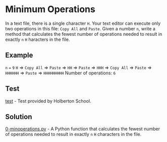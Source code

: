 # Minimum Operations
In a text file, there is a single character `H`. Your text editor can execute only two operations in this file: `Copy All` and `Paste`. Given a number `n`, write a method that calculates the fewest number of operations needed to result in exactly `n` `H` haracters in the file.

## Example
`n` `=` `9`
`H` => `Copy All` => `Paste` => `HH` => `Paste` => `HHH` => `Copy All` => `Paste` => `HHHHHH` => `Paste` => `HHHHHHHHH`
Number of operations: `6`

## Test
[test](https://github.com/iChigozirim/alx-interview/tree/main/0x02-minimum_operations/test) - Test provided by Holberton School.

## Solution
[0-minoperations.py]() - A Python function that calculates the fewest number of operations needed to result in exactly `n` `H` characters in the file.
